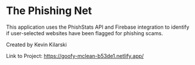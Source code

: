 # The Phishing Net

This application uses the PhishStats API and Firebase integration to identify if user-selected websites have been flagged for phishing scams.

Created by Kevin Kilarski

Link to Project: https://goofy-mclean-b53de1.netlify.app/
